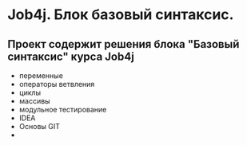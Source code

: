 # Job4j. Блок базовый синтаксис.

Проект содержит решения блока "Базовый синтаксис" курса Job4j
- 

- переменные
- операторы ветвления
- циклы
- массивы
- модульное тестирование
- IDEA
- Основы GIT
- 